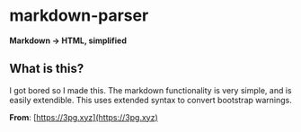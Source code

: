 # markdown-parser
**Markdown -> HTML, simplified**

## What is this?
I got bored so I made this. 
The markdown functionality is very simple, and is easily extendible.
This uses extended syntax to convert bootstrap warnings.

**From**: [https://3pg.xyz](https://3pg.xyz)
